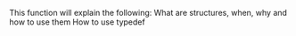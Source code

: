 This function will explain the following:
What are structures, when, why and how to use them
How to use typedef
